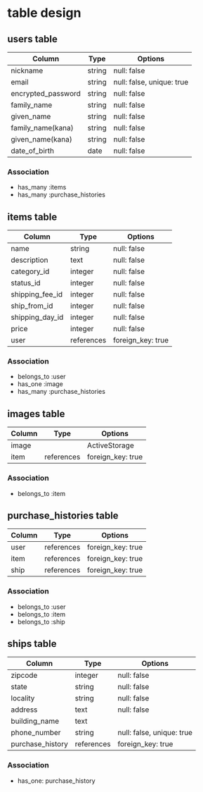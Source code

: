 # table design

## users table

| Column             | Type    | Options                   |
| ------------------ | ------- | ------------------------- |
| nickname           | string  | null: false               |
| email              | string  | null: false, unique: true |
| encrypted_password | string  | null: false               |
| family_name        | string  | null: false               |
| given_name         | string  | null: false               |
| family_name(kana)  | string  | null: false               |
| given_name(kana)   | string  | null: false               |
| date_of_birth      | date    | null: false               |

### Association

- has_many :items
- has_many :purchase_histories


## items table

| Column           | Type        | Options           |
| ---------------- | ----------- | ----------------- |
| name             | string      | null: false       |
| description      | text        | null: false       |
| category_id      | integer     | null: false       |
| status_id        | integer     | null: false       |
| shipping_fee_id  | integer     | null: false       |
| ship_from_id     | integer     | null: false       |
| shipping_day_id  | integer     | null: false       |
| price            | integer     | null: false       |
| user             | references  | foreign_key: true |

### Association

- belongs_to :user
- has_one :image
- has_many :purchase_histories


## images table

| Column    | Type        | Options           |
| --------- | ----------- | ----------------- |
| image     |             | ActiveStorage     |
| item      | references  | foreign_key: true |

### Association

- belongs_to :item


## purchase_histories table

| Column   | Type        | Options           |
| -------- | ----------- | ----------------- |
| user     | references  | foreign_key: true |
| item     | references  | foreign_key: true |
| ship     | references  | foreign_key: true |

### Association

- belongs_to :user
- belongs_to :item
- belongs_to :ship


## ships table

| Column            | Type        | Options                   |
| ----------------- | ----------- | ------------------------- |
| zipcode           | integer     | null: false               |
| state             | string      | null: false               |
| locality          | string      | null: false               |
| address           | text        | null: false               |
| building_name     | text        |                           |
| phone_number      | string      | null: false, unique: true |
| purchase_history  | references  | foreign_key: true         |

### Association

- has_one: purchase_history




